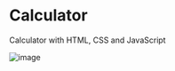 # Calculator
 Calculator with HTML, CSS and JavaScript

![image](https://user-images.githubusercontent.com/44059539/131241589-bcf6a616-6c8a-4882-9b8a-90cdc14510f5.png)
